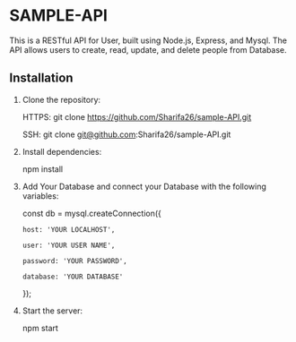 # SAMPLE-API
This is a RESTful API for User, built using Node.js, Express, and Mysql. The API allows users to create, read, update, and delete people from Database.

## Installation
1. Clone the repository:

   HTTPS: git clone https://github.com/Sharifa26/sample-API.git
   
   SSH: git clone git@github.com:Sharifa26/sample-API.git

2. Install dependencies: 
 
   npm install


3. Add Your Database and connect your Database with the following variables:

     const db = mysql.createConnection({
   
       host: 'YOUR LOCALHOST',
   
       user: 'YOUR USER NAME',
   
       password: 'YOUR PASSWORD',
   
       database: 'YOUR DATABASE'
   
      });

5. Start the server:

   npm start
